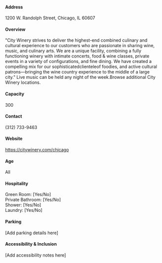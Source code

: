 #### Address

1200 W. Randolph Street, Chicago, IL 60607

#### Overview

"City Winery strives to deliver the highest-end combined culinary and cultural experience to our customers who are passionate in sharing wine, music, and culinary arts. We are a unique facility, combining a fully functioning winery with intimate concerts, food & wine classes, private events in a variety of configurations, and fine dining. We have created a compelling mix for our sophisticatedclienteleof foodies, and active cultural patrons—bringing the wine country experience to the middle of a large city." Live music can be held any night of the week.Browse additional City Winery locations.

#### Capacity

300

#### Contact

(312) 733-9463

#### Website

https://citywinery.com/chicago

#### Age

All

#### Hospitality

Green Room: [Yes/No]  
Private Bathroom: [Yes/No]  
Shower: [Yes/No]  
Laundry: [Yes/No]

#### Parking

[Add parking details here]

#### Accessibility & Inclusion

[Add accessibility notes here]
